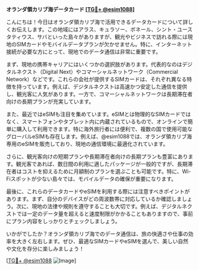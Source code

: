 **オランダ領カリブ海データカード [[TG💪+ @esim1088](https://t.me/s/esim1088)]**

こんにちは！今日はオランダ領カリブ海で活用できるデータカードについて詳しくお伝えします。この地域にはアラス、キュラソー、ボネール、シント・ユースタティウス、サバといった島々がありますが、観光やビジネスで訪れる際には現地のSIMカードやモバイルデータプランが欠かせません。特に、インターネット接続が必要な方にとって、現地でのデータ通信は非常に重要です。

まず、現地の携帯キャリアにはいくつかの選択肢があります。代表的なのはデジタルネクスト（Digital Next）やコマーシャルネットワーク（Commercial Network）などです。これらの会社が提供するSIMカードは、それぞれ異なる特徴を持っています。例えば、デジタルネクストは高速かつ安定した通信を提供し、観光客に人気があります。一方で、コマーシャルネットワークは長期滞在者向けの長期プランが充実しています。

また、最近ではeSIMも注目を集めています。eSIMとは物理的なSIMカードではなく、スマートフォンやタブレット内に内蔵されているもので、オンラインで簡単に購入して利用できます。特に海外旅行者には便利で、複数の国で使用可能なグローバルeSIMも存在します。例えば、@esim1088では、オランダ領カリブ海専用のeSIMを販売しており、現地の通信環境に最適化されています。

さらに、観光客向けの短期プランや長期滞在者向けの長期プランも豊富にあります。観光客であれば、数日間の利用に適したパッケージが一般的ですが、長期滞在者はコストを抑えるために月額制のプランを選ぶことも可能です。特に、Wi-Fiスポットが少ない島々では、モバイルデータの確保が重要になります。

最後に、これらのデータカードやeSIMを利用する際には注意すべきポイントがあります。まず、自分のデバイスがどの周波数帯に対応しているか確認しましょう。次に、現地の法律や規則を遵守することも大切です。例えば、デジタルネクストでは一定のデータ量を超えると速度制限がかかることもありますので、事前にプラン内容をしっかりとチェックしましょう。

いかがでしたか？オランダ領カリブ海でのデータ通信は、旅の快適さや仕事の効率を大きく左右します。ぜひ、最適なSIMカードやeSIMを選んで、美しい自然や文化を存分に楽しみましょう！

[[TG💪+ @esim1088](https://t.me/s/esim1088) ![Image](https://i.postimg.cc/Y0z9fWf4/image.png)]
